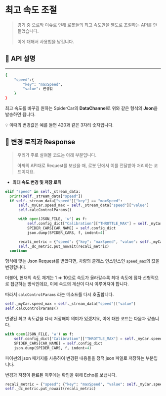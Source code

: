 # 최고 속도 조절

> 경기 중 오르막 이슈로 인해 로봇들의 최고 속도만을 별도로 조절하는 API를 만들었습니다.
> 
> 
> 이에 대해서 사용법을 남깁니다.
> 

## 📢 API 설명

---

```bash
{
	"speed":{
		"key": "maxSpeed",
		"value": 변경값
	}
}
```

최고 속도를 바꾸길 원하는 SpiderCar의 **DataChannel**로 위와 같은 형식의 **Json**을 발송하면 됩니다.

<aside>
💡 이때의  변경값은 예를 들면 420과 같은 3자리 숫자입니다.

</aside>

## 📢 변경 로직과 Response

> 우리가 주로 살펴볼 코드는 아래 부분입니다.
> 
> 
> 아까의 API대로 Request를 보냈을 때, 로봇 단에서 이를 전달받아 처리하는 코드이지요.
> 
- **최대 속도 변경 및 저장 로직**

```python
elif "speed" in self._stream_data:
  print(self._stream_data["speed"])
  if self._stream_data["speed"]["key"] == "maxSpeed":
      self._myCar.speed_max = self._stream_data["speed"]["value"]
      self.calcControlParams()

      with open(JSON_FILE, 'w') as f:
          self.config_dict["Calibration"]["THROTTLE_MAX"] = self._myCar.speed_max
          SPIDER_CARS[CAR_NAME] = self.config_dict
          json.dump(SPIDER_CARS, f, indent=4)

      recali_metric = {"speed": {"key": "maxSpeed", "value": self._myCar.speed_max}}
      self._dc_metric.put_nowait(recali_metric)
  continue
```

형식에 맞는 Json Request를 받았다면, 차량의 클래스 인스턴스인 `speed_max`의 값을 변경합니다.

더불어, 현재의 속도 체계는 1 ⇒ 10으로 속도가 올라갈수록 최대 속도에 점차 선형적으로 접근하는 방식인데요, 이에 속도의 계산이 다시 이루어져야 합니다. 

따라서  `calcControlParams` 라는 메소드를 다시 호출합니다. 

```python
self._myCar.speed_max = self._stream_data["speed"]["value"]
self.calcControlParams()
```

변경된 최고 속도값을 다시 저장해야 의미가 있겠지요, 이에 대한 코드는 다음과 같습니다.

```python
with open(JSON_FILE, 'w') as f:
    self.config_dict["Calibration"]["THROTTLE_MAX"] = self._myCar.speed_max
    SPIDER_CARS[CAR_NAME] = self.config_dict
    json.dump(SPIDER_CARS, f, indent=4)
```

파이썬의 json 패키지를 사용하여 변경된 내용들을 정적 json 파일로 저장하는 부분입니다.

변경과 저장이 완료된 이후에는 확인을 위해 Echo를 보냅니다. 

```python
recali_metric = {"speed": {"key": "maxSpeed", "value": self._myCar.speed_max}}
self._dc_metric.put_nowait(recali_metric)
```